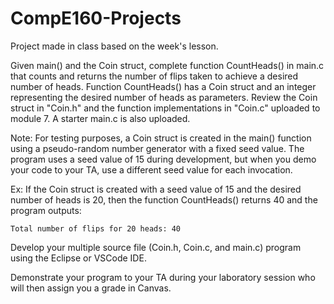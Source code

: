 # CompE160-Projects
Project made in class based on the week's lesson.

Given main() and the Coin struct, complete function CountHeads() in main.c that counts and returns the number of flips taken to achieve a desired number of heads. Function CountHeads() has a Coin struct and an integer representing the desired number of heads as parameters. Review the Coin struct in "Coin.h" and the function implementations in "Coin.c" uploaded to module 7. A starter main.c is also uploaded.

Note: For testing purposes, a Coin struct is created in the main() function using a pseudo-random number generator with a fixed seed value. The program uses a seed value of 15 during development, but when you demo your code to your TA, use a different seed value for each invocation.

Ex: If the Coin struct is created with a seed value of 15 and the desired number of heads is 20, then the function CountHeads() returns 40 and the program outputs:

    Total number of flips for 20 heads: 40
Develop your multiple source file (Coin.h, Coin.c, and main.c) program using the Eclipse or VSCode IDE. 

Demonstrate your program to your TA during your laboratory session who will then assign you a grade in Canvas.
